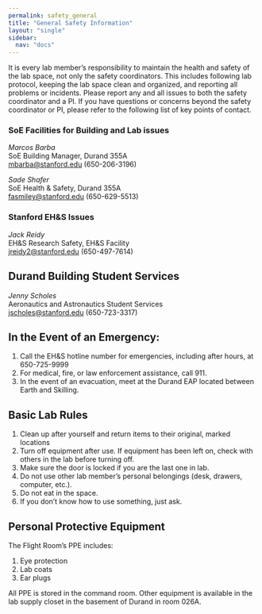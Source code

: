 ```yaml
---
permalink: safety_general
title: "General Safety Information"
layout: "single"
sidebar:
  nav: "docs"
---
```


It is every lab member’s responsibility to maintain the health and safety of the lab space, not only the safety coordinators. This includes following lab protocol, keeping the lab space clean and organized, and reporting all problems or incidents. Please report any and all issues to both the safety coordinator and a PI. If you have questions or concerns beyond the safety coordinator or PI, please refer to the following list of key points of contact.

### SoE Facilities for Building and Lab issues

*Marcos Barba*  
SoE Building Manager, Durand 355A  
[mbarba@stanford.edu](mbarba@stanford.edu) (650-206-3196)
 
*Sade Shafer*  
SoE Health & Safety, Durand 355A  
[fasmiley@stanford.edu](fasmiley@stanford.edu) (650-629-5513)

### Stanford EH&S Issues

*Jack Reidy*  
EH&S Research Safety, EH&S Facility  
[jreidy2@stanford.edu](jreidy2@stanford.edu) (650-497-7614)

## Durand Building Student Services

*Jenny Scholes*  
  Aeronautics and Astronautics Student Services  
  jscholes@stanford.edu (650-723-3317)


## In the Event of an Emergency:
1. Call the EH&S hotline number for emergencies, including after hours, at 650-725-9999
2. For medical, fire, or law enforcement assistance, call 911.
3. In the event of an evacuation, meet at the Durand EAP located between Earth and Skilling.

## Basic Lab Rules
1. Clean up after yourself and return items to their original, marked locations
2. Turn off equipment after use. If equipment has been left on, check with others in the lab before turning off.
3. Make sure the door is locked if you are the last one in lab.
4. Do not use other lab member’s personal belongings (desk, drawers, computer, etc.).
5. Do not eat in the space.
6. If you don’t know how to use something, just ask.

## Personal Protective Equipment
The Flight Room’s PPE includes:
1. Eye protection
2. Lab coats
3. Ear plugs

All PPE is stored in the command room. Other equipment is available in the lab supply closet in the basement of Durand in room 026A. 